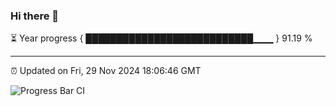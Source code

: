 ### Hi there 👋

⏳ Year progress { ███████████████████████████▁▁▁ } 91.19 %

---

⏰ Updated on Fri, 29 Nov 2024 18:06:46 GMT

![Progress Bar CI](https://github.com/liununu/liununu/workflows/Progress%20Bar%20CI/badge.svg)
